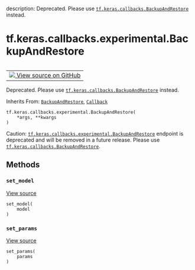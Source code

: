 description: Deprecated. Please use <a href="../../../../tf/keras/callbacks/BackupAndRestore.md"><code>tf.keras.callbacks.BackupAndRestore</code></a> instead.

<div itemscope itemtype="http://developers.google.com/ReferenceObject">
<meta itemprop="name" content="tf.keras.callbacks.experimental.BackupAndRestore" />
<meta itemprop="path" content="Stable" />
<meta itemprop="property" content="__init__"/>
<meta itemprop="property" content="set_model"/>
<meta itemprop="property" content="set_params"/>
</div>

# tf.keras.callbacks.experimental.BackupAndRestore

<!-- Insert buttons and diff -->

<table class="tfo-notebook-buttons tfo-api nocontent" align="left">
<td>
  <a target="_blank" href="https://github.com/keras-team/keras/tree/v2.9.0/keras/callbacks.py#L1725-L1741">
    <img src="https://www.tensorflow.org/images/GitHub-Mark-32px.png" />
    View source on GitHub
  </a>
</td>
</table>



Deprecated. Please use <a href="../../../../tf/keras/callbacks/BackupAndRestore.md"><code>tf.keras.callbacks.BackupAndRestore</code></a> instead.

Inherits From: [`BackupAndRestore`](../../../../tf/keras/callbacks/BackupAndRestore.md), [`Callback`](../../../../tf/keras/callbacks/Callback.md)

<pre class="devsite-click-to-copy prettyprint lang-py tfo-signature-link">
<code>tf.keras.callbacks.experimental.BackupAndRestore(
    *args, **kwargs
)
</code></pre>



<!-- Placeholder for "Used in" -->

Caution: <a href="../../../../tf/keras/callbacks/experimental/BackupAndRestore.md"><code>tf.keras.callbacks.experimental.BackupAndRestore</code></a> endpoint is
  deprecated and will be removed in a future release. Please use
  <a href="../../../../tf/keras/callbacks/BackupAndRestore.md"><code>tf.keras.callbacks.BackupAndRestore</code></a>.

## Methods

<h3 id="set_model"><code>set_model</code></h3>

<a target="_blank" class="external" href="https://github.com/keras-team/keras/tree/v2.9.0/keras/callbacks.py#L647-L648">View source</a>

<pre class="devsite-click-to-copy prettyprint lang-py tfo-signature-link">
<code>set_model(
    model
)
</code></pre>




<h3 id="set_params"><code>set_params</code></h3>

<a target="_blank" class="external" href="https://github.com/keras-team/keras/tree/v2.9.0/keras/callbacks.py#L644-L645">View source</a>

<pre class="devsite-click-to-copy prettyprint lang-py tfo-signature-link">
<code>set_params(
    params
)
</code></pre>






